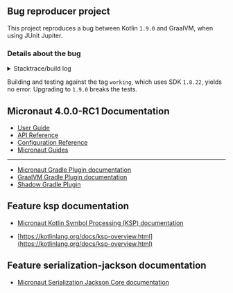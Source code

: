 ## Bug reproducer project

This project reproduces a bug between Kotlin `1.9.0` and GraalVM, when using JUnit Jupiter.

### Details about the bug

<details>
<summary>Stacktrace/build log</summary>
<pre>
> Task :nativeTestCompile
[native-image-plugin] GraalVM Toolchain detection is disabled
[native-image-plugin] GraalVM location read from environment variable: GRAALVM_HOME
[native-image-plugin] Native Image executable path: /Library/Java/JavaVirtualMachines/gvm-ee.jdk19/Contents/Home/lib/svm/bin/native-image
========================================================================================================================
GraalVM Native Image: Generating 'demo-tests' (executable)...
========================================================================================================================
Warning: Could not resolve worker.org.gradle.process.internal.worker.GradleWorkerMain for reflection configuration. Reason: java.lang.ClassNotFoundException: worker.org.gradle.process.internal.worker.GradleWorkerMain.
Warning: Could not register method io.micronaut.inject.provider.JavaxProviderBeanDefinition.<init>() for reflection. Reason: java.lang.NoClassDefFoundError: javax/inject/Provider.
[1/7] Initializing...                                                                                    (4.1s @ 0.14GB)
 Version info: 'GraalVM 22.3.1 Java 19 EE'
 Java version info: '19.0.2+7-jvmci-22.3-b11'
 C compiler: cc (apple, arm64, 14.0.3)
 Garbage collector: Serial GC
 2 user-specific feature(s)
 - io.micronaut.core.io.service.ServiceLoaderFeature
 - org.graalvm.junit.platform.JUnitPlatformFeature
[junit-platform-native] Running in 'test listener' mode using files matching pattern [junit-platform-unique-ids*] found in folder [/Volumes/VAULTROOM/micronaut-graal-kotlin-native-test-repro/build/test-results/test/testlist] and its subfolders.
[2/7] Performing analysis...  []                                                                        (10.2s @ 0.69GB)
   5,569 (79.58%) of  6,998 classes reachable
   6,412 (57.37%) of 11,176 fields reachable
  23,088 (44.46%) of 51,931 methods reachable
     450 classes,   297 fields, and 2,770 methods registered for reflection
       1 native library: -framework CoreServices

Error: Classes that should be initialized at run time got initialized during image building:
 kotlin.annotation.AnnotationRetention was unintentionally initialized at build time. kotlin.annotation.AnnotationRetention caused initialization of this class with the following trace: 
        at kotlin.annotation.AnnotationRetention.<clinit>(Annotations.kt:65)
        at jdk.internal.misc.Unsafe.ensureClassInitialized0(Unknown Source)
        at jdk.internal.misc.Unsafe.ensureClassInitialized(Unsafe.java:1160)
        at jdk.internal.reflect.MethodHandleAccessorFactory.ensureClassInitialized(MethodHandleAccessorFactory.java:300)
        at jdk.internal.reflect.MethodHandleAccessorFactory.newMethodAccessor(MethodHandleAccessorFactory.java:71)
        at jdk.internal.reflect.ReflectionFactory.newMethodAccessor(ReflectionFactory.java:159)
        at java.lang.reflect.Method.acquireMethodAccessor(Method.java:720)
        at java.lang.reflect.Method.invoke(Method.java:575)
        at java.lang.Class.getEnumConstantsShared(Class.java:3894)
        at java.lang.Class.enumConstantDirectory(Class.java:3916)
        at java.lang.Enum.valueOf(Enum.java:268)
        at sun.reflect.annotation.AnnotationParser.parseEnumValue(AnnotationParser.java:479)
        at sun.reflect.annotation.AnnotationParser.parseMemberValue(AnnotationParser.java:344)
        at java.lang.reflect.Method.getDefaultValue(Method.java:766)
        at sun.reflect.annotation.AnnotationType.<init>(AnnotationType.java:133)
        at sun.reflect.annotation.AnnotationType.getInstance(AnnotationType.java:85)
        at sun.reflect.annotation.AnnotationParser.parseAnnotation2(AnnotationParser.java:262)
        at sun.reflect.annotation.AnnotationParser.parseAnnotations2(AnnotationParser.java:121)
        at sun.reflect.annotation.AnnotationParser.parseAnnotations(AnnotationParser.java:73)
        at java.lang.Class.createAnnotationData(Class.java:4125)
        at java.lang.Class.annotationData(Class.java:4114)
        at java.lang.Class.getDeclaredAnnotation(Class.java:4053)
        at org.junit.platform.commons.util.AnnotationUtils.findAnnotation(AnnotationUtils.java:150)
        at org.junit.platform.commons.util.AnnotationUtils.findMetaAnnotation(AnnotationUtils.java:198)
        at org.junit.platform.commons.util.AnnotationUtils.findAnnotation(AnnotationUtils.java:156)
        at org.junit.platform.commons.util.AnnotationUtils.findAnnotation(AnnotationUtils.java:137)
        at org.junit.jupiter.engine.descriptor.DisplayNameUtils.determineDisplayName(DisplayNameUtils.java:73)
        at org.junit.jupiter.engine.descriptor.JupiterTestDescriptor.<init>(JupiterTestDescriptor.java:69)
        at org.junit.jupiter.engine.descriptor.ClassBasedTestDescriptor.<init>(ClassBasedTestDescriptor.java:100)
        at org.junit.jupiter.engine.descriptor.ClassTestDescriptor.<init>(ClassTestDescriptor.java:51)
        at org.junit.jupiter.engine.discovery.ClassSelectorResolver.newClassTestDescriptor(ClassSelectorResolver.java:119)
        at org.junit.jupiter.engine.discovery.ClassSelectorResolver.lambda$resolve$5(ClassSelectorResolver.java:98)
        at org.junit.jupiter.engine.discovery.ClassSelectorResolver$$Lambda$887/0x0000007001713610.apply(Unknown Source)
        at org.junit.platform.engine.support.discovery.EngineDiscoveryRequestResolution$DefaultContext.createAndAdd(EngineDiscoveryRequestResolution.java:250)
        at org.junit.platform.engine.support.discovery.EngineDiscoveryRequestResolution$DefaultContext.addToParent(EngineDiscoveryRequestResolution.java:213)
        at org.junit.jupiter.engine.discovery.ClassSelectorResolver.lambda$resolve$6(ClassSelectorResolver.java:98)
        at org.junit.jupiter.engine.discovery.ClassSelectorResolver$$Lambda$886/0x00000070017133e0.apply(Unknown Source)
        at java.util.Optional.map(Optional.java:260)
        at org.junit.jupiter.engine.discovery.ClassSelectorResolver.resolve(ClassSelectorResolver.java:96)
        at org.junit.platform.engine.support.discovery.EngineDiscoveryRequestResolution.lambda$resolveUniqueId$3(EngineDiscoveryRequestResolution.java:176)
        at org.junit.platform.engine.support.discovery.EngineDiscoveryRequestResolution$$Lambda$872/0x0000007001711120.apply(Unknown Source)
        at java.util.stream.ReferencePipeline$3$1.accept(ReferencePipeline.java:197)
        at java.util.ArrayList$ArrayListSpliterator.tryAdvance(ArrayList.java:1602)
        at java.util.stream.ReferencePipeline.forEachWithCancel(ReferencePipeline.java:129)
        at java.util.stream.AbstractPipeline.copyIntoWithCancel(AbstractPipeline.java:527)
------------------------------------------------------------------------------------------------------------------------
        at java.util.stream.AbstractPipeline.copyInto(AbstractPipeline.java:513)
        at java.util.stream.AbstractPipeline.wrapAndCopyInto(AbstractPipeline.java:499)
        at java.util.stream.FindOps$FindOp.evaluateSequential(FindOps.java:150)
        at java.util.stream.AbstractPipeline.evaluate(AbstractPipeline.java:234)
        at java.util.stream.ReferencePipeline.findFirst(ReferencePipeline.java:647)
        at org.junit.platform.engine.support.discovery.EngineDiscoveryRequestResolution.resolve(EngineDiscoveryRequestResolution.java:189)
        at org.junit.platform.engine.support.discovery.EngineDiscoveryRequestResolution.resolveUniqueId(EngineDiscoveryRequestResolution.java:176)
        at org.junit.platform.engine.support.discovery.EngineDiscoveryRequestResolution.resolve(EngineDiscoveryRequestResolution.java:124)
        at org.junit.platform.engine.support.discovery.EngineDiscoveryRequestResolution.access$100(EngineDiscoveryRequestResolution.java:58)
        at org.junit.platform.engine.support.discovery.EngineDiscoveryRequestResolution$DefaultContext.resolve(EngineDiscoveryRequestResolution.java:228)
        at org.junit.platform.engine.support.discovery.EngineDiscoveryRequestResolution$DefaultContext.addToParent(EngineDiscoveryRequestResolution.java:222)
        at org.junit.jupiter.engine.discovery.MethodSelectorResolver$MethodType.resolveUniqueIdIntoTestDescriptor(MethodSelectorResolver.java:224)
        at org.junit.jupiter.engine.discovery.MethodSelectorResolver$MethodType.access$200(MethodSelectorResolver.java:164)
        at org.junit.jupiter.engine.discovery.MethodSelectorResolver.lambda$resolve$4(MethodSelectorResolver.java:117)
        at org.junit.jupiter.engine.discovery.MethodSelectorResolver$$Lambda$874/0x0000007001711588.apply(Unknown Source)
        at java.util.stream.ReferencePipeline$3$1.accept(ReferencePipeline.java:197)
        at java.util.Spliterators$ArraySpliterator.tryAdvance(Spliterators.java:1016)
        at java.util.stream.ReferencePipeline.forEachWithCancel(ReferencePipeline.java:129)
        at java.util.stream.AbstractPipeline.copyIntoWithCancel(AbstractPipeline.java:527)
        at java.util.stream.AbstractPipeline.copyInto(AbstractPipeline.java:513)
        at java.util.stream.AbstractPipeline.wrapAndCopyInto(AbstractPipeline.java:499)
        at java.util.stream.FindOps$FindOp.evaluateSequential(FindOps.java:150)
        at java.util.stream.AbstractPipeline.evaluate(AbstractPipeline.java:234)
        at java.util.stream.ReferencePipeline.findFirst(ReferencePipeline.java:647)
        at org.junit.jupiter.engine.discovery.MethodSelectorResolver.resolve(MethodSelectorResolver.java:133)
        at org.junit.platform.engine.support.discovery.EngineDiscoveryRequestResolution.lambda$resolveUniqueId$3(EngineDiscoveryRequestResolution.java:176)
        at org.junit.platform.engine.support.discovery.EngineDiscoveryRequestResolution$$Lambda$872/0x0000007001711120.apply(Unknown Source)
        at java.util.stream.ReferencePipeline$3$1.accept(ReferencePipeline.java:197)
        at java.util.ArrayList$ArrayListSpliterator.tryAdvance(ArrayList.java:1602)
        at java.util.stream.ReferencePipeline.forEachWithCancel(ReferencePipeline.java:129)
        at java.util.stream.AbstractPipeline.copyIntoWithCancel(AbstractPipeline.java:527)
        at java.util.stream.AbstractPipeline.copyInto(AbstractPipeline.java:513)
        at java.util.stream.AbstractPipeline.wrapAndCopyInto(AbstractPipeline.java:499)
        at java.util.stream.FindOps$FindOp.evaluateSequential(FindOps.java:150)
        at java.util.stream.AbstractPipeline.evaluate(AbstractPipeline.java:234)
        at java.util.stream.ReferencePipeline.findFirst(ReferencePipeline.java:647)
        at org.junit.platform.engine.support.discovery.EngineDiscoveryRequestResolution.resolve(EngineDiscoveryRequestResolution.java:189)
        at org.junit.platform.engine.support.discovery.EngineDiscoveryRequestResolution.resolveUniqueId(EngineDiscoveryRequestResolution.java:176)
        at org.junit.platform.engine.support.discovery.EngineDiscoveryRequestResolution.resolve(EngineDiscoveryRequestResolution.java:124)
        at org.junit.platform.engine.support.discovery.EngineDiscoveryRequestResolution.resolveCompletely(EngineDiscoveryRequestResolution.java:92)
        at org.junit.platform.engine.support.discovery.EngineDiscoveryRequestResolution.run(EngineDiscoveryRequestResolution.java:83)
        at org.junit.platform.engine.support.discovery.EngineDiscoveryRequestResolver.resolve(EngineDiscoveryRequestResolver.java:113)
        at org.junit.jupiter.engine.discovery.DiscoverySelectorResolver.resolveSelectors(DiscoverySelectorResolver.java:46)
        at org.junit.jupiter.engine.JupiterTestEngine.discover(JupiterTestEngine.java:69)
        at org.junit.platform.launcher.core.EngineDiscoveryOrchestrator.discoverEngineRoot(EngineDiscoveryOrchestrator.java:152)
        at org.junit.platform.launcher.core.EngineDiscoveryOrchestrator.discoverSafely(EngineDiscoveryOrchestrator.java:132)
        at org.junit.platform.launcher.core.EngineDiscoveryOrchestrator.discover(EngineDiscoveryOrchestrator.java:107)
        at org.junit.platform.launcher.core.EngineDiscoveryOrchestrator.discover(EngineDiscoveryOrchestrator.java:78)
        at org.junit.platform.launcher.core.DefaultLauncher.discover(DefaultLauncher.java:110)
        at org.junit.platform.launcher.core.DefaultLauncher.discover(DefaultLauncher.java:78)
        at org.junit.platform.launcher.core.DefaultLauncherSession$DelegatingLauncher.discover(DefaultLauncherSession.java:81)
        at org.junit.platform.launcher.core.SessionPerRequestLauncher.discover(SessionPerRequestLauncher.java:46)
        at org.graalvm.junit.platform.JUnitPlatformFeature.discoverTestsAndRegisterTestClassesForReflection(JUnitPlatformFeature.java:135)
        at org.graalvm.junit.platform.JUnitPlatformFeature.beforeAnalysis(JUnitPlatformFeature.java:94)
        at com.oracle.svm.hosted.NativeImageGenerator.lambda$runPointsToAnalysis$9(NativeImageGenerator.java:736)
        at com.oracle.svm.hosted.NativeImageGenerator$$Lambda$593/0x00000070016a1a00.accept(Unknown Source)
        at com.oracle.svm.hosted.FeatureHandler.forEachFeature(FeatureHandler.java:85)
        at com.oracle.svm.hosted.NativeImageGenerator.runPointsToAnalysis(NativeImageGenerator.java:736)
        at com.oracle.svm.hosted.NativeImageGenerator.doRun(NativeImageGenerator.java:578)
        at com.oracle.svm.hosted.NativeImageGenerator.run(NativeImageGenerator.java:535)
        at com.oracle.svm.hosted.NativeImageGeneratorRunner.buildImage(NativeImageGeneratorRunner.java:403)
        at com.oracle.svm.hosted.NativeImageGeneratorRunner.build(NativeImageGeneratorRunner.java:580)
        at com.oracle.svm.hosted.NativeImageGeneratorRunner.main(NativeImageGeneratorRunner.java:128)

kotlin.annotation.AnnotationTarget was unintentionally initialized at build time. kotlin.annotation.AnnotationTarget caused initialization of this class with the following trace: 
        at kotlin.annotation.AnnotationTarget.<clinit>(Annotations.kt:26)
        at jdk.internal.misc.Unsafe.ensureClassInitialized0(Unknown Source)
        at jdk.internal.misc.Unsafe.ensureClassInitialized(Unsafe.java:1160)
        at jdk.internal.reflect.MethodHandleAccessorFactory.ensureClassInitialized(MethodHandleAccessorFactory.java:300)
        at jdk.internal.reflect.MethodHandleAccessorFactory.newMethodAccessor(MethodHandleAccessorFactory.java:71)
        at jdk.internal.reflect.ReflectionFactory.newMethodAccessor(ReflectionFactory.java:159)
        at java.lang.reflect.Method.acquireMethodAccessor(Method.java:720)
        at java.lang.reflect.Method.invoke(Method.java:575)
        at java.lang.Class.getEnumConstantsShared(Class.java:3894)
        at java.lang.Class.enumConstantDirectory(Class.java:3916)
        at java.lang.Enum.valueOf(Enum.java:268)
        at sun.reflect.annotation.AnnotationParser.parseEnumValue(AnnotationParser.java:479)
        at sun.reflect.annotation.AnnotationParser.lambda$parseEnumArray$1(AnnotationParser.java:726)
        at sun.reflect.annotation.AnnotationParser$$Lambda$195/0x0000007000243838.get(Unknown Source)
        at sun.reflect.annotation.AnnotationParser.parseArrayElements(AnnotationParser.java:746)
        at sun.reflect.annotation.AnnotationParser.parseEnumArray(AnnotationParser.java:725)
        at sun.reflect.annotation.AnnotationParser.parseArray(AnnotationParser.java:532)
        at sun.reflect.annotation.AnnotationParser.parseMemberValue(AnnotationParser.java:352)
        at sun.reflect.annotation.AnnotationParser.parseAnnotation2(AnnotationParser.java:282)
        at sun.reflect.annotation.AnnotationParser.parseAnnotations2(AnnotationParser.java:121)
        at sun.reflect.annotation.AnnotationParser.parseAnnotations(AnnotationParser.java:73)
        at java.lang.Class.createAnnotationData(Class.java:4125)
        at java.lang.Class.annotationData(Class.java:4114)
        at java.lang.Class.getDeclaredAnnotation(Class.java:4053)
        at org.junit.platform.commons.util.AnnotationUtils.findAnnotation(AnnotationUtils.java:150)
        at org.junit.platform.commons.util.AnnotationUtils.findMetaAnnotation(AnnotationUtils.java:198)
        at org.junit.platform.commons.util.AnnotationUtils.findAnnotation(AnnotationUtils.java:156)
        at org.junit.platform.commons.util.AnnotationUtils.findAnnotation(AnnotationUtils.java:137)
        at org.junit.jupiter.engine.descriptor.DisplayNameUtils.determineDisplayName(DisplayNameUtils.java:73)
        at org.junit.jupiter.engine.descriptor.JupiterTestDescriptor.<init>(JupiterTestDescriptor.java:69)
        at org.junit.jupiter.engine.descriptor.ClassBasedTestDescriptor.<init>(ClassBasedTestDescriptor.java:100)
        at org.junit.jupiter.engine.descriptor.ClassTestDescriptor.<init>(ClassTestDescriptor.java:51)
        at org.junit.jupiter.engine.discovery.ClassSelectorResolver.newClassTestDescriptor(ClassSelectorResolver.java:119)
        at org.junit.jupiter.engine.discovery.ClassSelectorResolver.lambda$resolve$5(ClassSelectorResolver.java:98)
        at org.junit.jupiter.engine.discovery.ClassSelectorResolver$$Lambda$887/0x0000007001713610.apply(Unknown Source)
        at org.junit.platform.engine.support.discovery.EngineDiscoveryRequestResolution$DefaultContext.createAndAdd(EngineDiscoveryRequestResolution.java:250)
        at org.junit.platform.engine.support.discovery.EngineDiscoveryRequestResolution$DefaultContext.addToParent(EngineDiscoveryRequestResolution.java:213)
        at org.junit.jupiter.engine.discovery.ClassSelectorResolver.lambda$resolve$6(ClassSelectorResolver.java:98)
        at org.junit.jupiter.engine.discovery.ClassSelectorResolver$$Lambda$886/0x00000070017133e0.apply(Unknown Source)
        at java.util.Optional.map(Optional.java:260)
        at org.junit.jupiter.engine.discovery.ClassSelectorResolver.resolve(ClassSelectorResolver.java:96)
        at org.junit.platform.engine.support.discovery.EngineDiscoveryRequestResolution.lambda$resolveUniqueId$3(EngineDiscoveryRequestResolution.java:176)
        at org.junit.platform.engine.support.discovery.EngineDiscoveryRequestResolution$$Lambda$872/0x0000007001711120.apply(Unknown Source)
        at java.util.stream.ReferencePipeline$3$1.accept(ReferencePipeline.java:197)
        at java.util.ArrayList$ArrayListSpliterator.tryAdvance(ArrayList.java:1602)
        at java.util.stream.ReferencePipeline.forEachWithCancel(ReferencePipeline.java:129)
        at java.util.stream.AbstractPipeline.copyIntoWithCancel(AbstractPipeline.java:527)
        at java.util.stream.AbstractPipeline.copyInto(AbstractPipeline.java:513)
        at java.util.stream.AbstractPipeline.wrapAndCopyInto(AbstractPipeline.java:499)
        at java.util.stream.FindOps$FindOp.evaluateSequential(FindOps.java:150)
        at java.util.stream.AbstractPipeline.evaluate(AbstractPipeline.java:234)
        at java.util.stream.ReferencePipeline.findFirst(ReferencePipeline.java:647)
        at org.junit.platform.engine.support.discovery.EngineDiscoveryRequestResolution.resolve(EngineDiscoveryRequestResolution.java:189)
        at org.junit.platform.engine.support.discovery.EngineDiscoveryRequestResolution.resolveUniqueId(EngineDiscoveryRequestResolution.java:176)
        at org.junit.platform.engine.support.discovery.EngineDiscoveryRequestResolution.resolve(EngineDiscoveryRequestResolution.java:124)
        at org.junit.platform.engine.support.discovery.EngineDiscoveryRequestResolution.access$100(EngineDiscoveryRequestResolution.java:58)
        at org.junit.platform.engine.support.discovery.EngineDiscoveryRequestResolution$DefaultContext.resolve(EngineDiscoveryRequestResolution.java:228)
        at org.junit.platform.engine.support.discovery.EngineDiscoveryRequestResolution$DefaultContext.addToParent(EngineDiscoveryRequestResolution.java:222)
        at org.junit.jupiter.engine.discovery.MethodSelectorResolver$MethodType.resolveUniqueIdIntoTestDescriptor(MethodSelectorResolver.java:224)
        at org.junit.jupiter.engine.discovery.MethodSelectorResolver$MethodType.access$200(MethodSelectorResolver.java:164)
        at org.junit.jupiter.engine.discovery.MethodSelectorResolver.lambda$resolve$4(MethodSelectorResolver.java:117)
        at org.junit.jupiter.engine.discovery.MethodSelectorResolver$$Lambda$874/0x0000007001711588.apply(Unknown Source)
        at java.util.stream.ReferencePipeline$3$1.accept(ReferencePipeline.java:197)
        at java.util.Spliterators$ArraySpliterator.tryAdvance(Spliterators.java:1016)
        at java.util.stream.ReferencePipeline.forEachWithCancel(ReferencePipeline.java:129)
        at java.util.stream.AbstractPipeline.copyIntoWithCancel(AbstractPipeline.java:527)
        at java.util.stream.AbstractPipeline.copyInto(AbstractPipeline.java:513)
        at java.util.stream.AbstractPipeline.wrapAndCopyInto(AbstractPipeline.java:499)
        at java.util.stream.FindOps$FindOp.evaluateSequential(FindOps.java:150)
        at java.util.stream.AbstractPipeline.evaluate(AbstractPipeline.java:234)
        at java.util.stream.ReferencePipeline.findFirst(ReferencePipeline.java:647)
        at org.junit.jupiter.engine.discovery.MethodSelectorResolver.resolve(MethodSelectorResolver.java:133)
        at org.junit.platform.engine.support.discovery.EngineDiscoveryRequestResolution.lambda$resolveUniqueId$3(EngineDiscoveryRequestResolution.java:176)
        at org.junit.platform.engine.support.discovery.EngineDiscoveryRequestResolution$$Lambda$872/0x0000007001711120.apply(Unknown Source)
        at java.util.stream.ReferencePipeline$3$1.accept(ReferencePipeline.java:197)
        at java.util.ArrayList$ArrayListSpliterator.tryAdvance(ArrayList.java:1602)
        at java.util.stream.ReferencePipeline.forEachWithCancel(ReferencePipeline.java:129)
        at java.util.stream.AbstractPipeline.copyIntoWithCancel(AbstractPipeline.java:527)
        at java.util.stream.AbstractPipeline.copyInto(AbstractPipeline.java:513)
        at java.util.stream.AbstractPipeline.wrapAndCopyInto(AbstractPipeline.java:499)
        at java.util.stream.FindOps$FindOp.evaluateSequential(FindOps.java:150)
        at java.util.stream.AbstractPipeline.evaluate(AbstractPipeline.java:234)
        at java.util.stream.ReferencePipeline.findFirst(ReferencePipeline.java:647)
        at org.junit.platform.engine.support.discovery.EngineDiscoveryRequestResolution.resolve(EngineDiscoveryRequestResolution.java:189)
        at org.junit.platform.engine.support.discovery.EngineDiscoveryRequestResolution.resolveUniqueId(EngineDiscoveryRequestResolution.java:176)
        at org.junit.platform.engine.support.discovery.EngineDiscoveryRequestResolution.resolve(EngineDiscoveryRequestResolution.java:124)
        at org.junit.platform.engine.support.discovery.EngineDiscoveryRequestResolution.resolveCompletely(EngineDiscoveryRequestResolution.java:92)
        at org.junit.platform.engine.support.discovery.EngineDiscoveryRequestResolution.run(EngineDiscoveryRequestResolution.java:83)
        at org.junit.platform.engine.support.discovery.EngineDiscoveryRequestResolver.resolve(EngineDiscoveryRequestResolver.java:113)
        at org.junit.jupiter.engine.discovery.DiscoverySelectorResolver.resolveSelectors(DiscoverySelectorResolver.java:46)
        at org.junit.jupiter.engine.JupiterTestEngine.discover(JupiterTestEngine.java:69)
        at org.junit.platform.launcher.core.EngineDiscoveryOrchestrator.discoverEngineRoot(EngineDiscoveryOrchestrator.java:152)
        at org.junit.platform.launcher.core.EngineDiscoveryOrchestrator.discoverSafely(EngineDiscoveryOrchestrator.java:132)
        at org.junit.platform.launcher.core.EngineDiscoveryOrchestrator.discover(EngineDiscoveryOrchestrator.java:107)
        at org.junit.platform.launcher.core.EngineDiscoveryOrchestrator.discover(EngineDiscoveryOrchestrator.java:78)
        at org.junit.platform.launcher.core.DefaultLauncher.discover(DefaultLauncher.java:110)
        at org.junit.platform.launcher.core.DefaultLauncher.discover(DefaultLauncher.java:78)
        at org.junit.platform.launcher.core.DefaultLauncherSession$DelegatingLauncher.discover(DefaultLauncherSession.java:81)
        at org.junit.platform.launcher.core.SessionPerRequestLauncher.discover(SessionPerRequestLauncher.java:46)
        at org.graalvm.junit.platform.JUnitPlatformFeature.discoverTestsAndRegisterTestClassesForReflection(JUnitPlatformFeature.java:135)
        at org.graalvm.junit.platform.JUnitPlatformFeature.beforeAnalysis(JUnitPlatformFeature.java:94)
        at com.oracle.svm.hosted.NativeImageGenerator.lambda$runPointsToAnalysis$9(NativeImageGenerator.java:736)
        at com.oracle.svm.hosted.NativeImageGenerator$$Lambda$593/0x00000070016a1a00.accept(Unknown Source)
        at com.oracle.svm.hosted.FeatureHandler.forEachFeature(FeatureHandler.java:85)
        at com.oracle.svm.hosted.NativeImageGenerator.runPointsToAnalysis(NativeImageGenerator.java:736)
        at com.oracle.svm.hosted.NativeImageGenerator.doRun(NativeImageGenerator.java:578)
        at com.oracle.svm.hosted.NativeImageGenerator.run(NativeImageGenerator.java:535)
        at com.oracle.svm.hosted.NativeImageGeneratorRunner.buildImage(NativeImageGeneratorRunner.java:403)
        at com.oracle.svm.hosted.NativeImageGeneratorRunner.build(NativeImageGeneratorRunner.java:580)
        at com.oracle.svm.hosted.NativeImageGeneratorRunner.main(NativeImageGeneratorRunner.java:128)


com.oracle.svm.core.util.UserError$UserException: Classes that should be initialized at run time got initialized during image building:
 kotlin.annotation.AnnotationRetention was unintentionally initialized at build time. kotlin.annotation.AnnotationRetention caused initialization of this class with the following trace: 
        at kotlin.annotation.AnnotationRetention.<clinit>(Annotations.kt:65)
        at jdk.internal.misc.Unsafe.ensureClassInitialized0(Unknown Source)
        at jdk.internal.misc.Unsafe.ensureClassInitialized(Unsafe.java:1160)
        at jdk.internal.reflect.MethodHandleAccessorFactory.ensureClassInitialized(MethodHandleAccessorFactory.java:300)
        at jdk.internal.reflect.MethodHandleAccessorFactory.newMethodAccessor(MethodHandleAccessorFactory.java:71)
        at jdk.internal.reflect.ReflectionFactory.newMethodAccessor(ReflectionFactory.java:159)
        at java.lang.reflect.Method.acquireMethodAccessor(Method.java:720)
        at java.lang.reflect.Method.invoke(Method.java:575)
        at java.lang.Class.getEnumConstantsShared(Class.java:3894)
        at java.lang.Class.enumConstantDirectory(Class.java:3916)
        at java.lang.Enum.valueOf(Enum.java:268)
        at sun.reflect.annotation.AnnotationParser.parseEnumValue(AnnotationParser.java:479)
        at sun.reflect.annotation.AnnotationParser.parseMemberValue(AnnotationParser.java:344)
        at java.lang.reflect.Method.getDefaultValue(Method.java:766)
        at sun.reflect.annotation.AnnotationType.<init>(AnnotationType.java:133)
        at sun.reflect.annotation.AnnotationType.getInstance(AnnotationType.java:85)
        at sun.reflect.annotation.AnnotationParser.parseAnnotation2(AnnotationParser.java:262)
        at sun.reflect.annotation.AnnotationParser.parseAnnotations2(AnnotationParser.java:121)
        at sun.reflect.annotation.AnnotationParser.parseAnnotations(AnnotationParser.java:73)
        at java.lang.Class.createAnnotationData(Class.java:4125)
        at java.lang.Class.annotationData(Class.java:4114)
        at java.lang.Class.getDeclaredAnnotation(Class.java:4053)
        at org.junit.platform.commons.util.AnnotationUtils.findAnnotation(AnnotationUtils.java:150)
        at org.junit.platform.commons.util.AnnotationUtils.findMetaAnnotation(AnnotationUtils.java:198)
        at org.junit.platform.commons.util.AnnotationUtils.findAnnotation(AnnotationUtils.java:156)
        at org.junit.platform.commons.util.AnnotationUtils.findAnnotation(AnnotationUtils.java:137)
        at org.junit.jupiter.engine.descriptor.DisplayNameUtils.determineDisplayName(DisplayNameUtils.java:73)
        at org.junit.jupiter.engine.descriptor.JupiterTestDescriptor.<init>(JupiterTestDescriptor.java:69)
        at org.junit.jupiter.engine.descriptor.ClassBasedTestDescriptor.<init>(ClassBasedTestDescriptor.java:100)
        at org.junit.jupiter.engine.descriptor.ClassTestDescriptor.<init>(ClassTestDescriptor.java:51)
        at org.junit.jupiter.engine.discovery.ClassSelectorResolver.newClassTestDescriptor(ClassSelectorResolver.java:119)
        at org.junit.jupiter.engine.discovery.ClassSelectorResolver.lambda$resolve$5(ClassSelectorResolver.java:98)
        at org.junit.jupiter.engine.discovery.ClassSelectorResolver$$Lambda$887/0x0000007001713610.apply(Unknown Source)
        at org.junit.platform.engine.support.discovery.EngineDiscoveryRequestResolution$DefaultContext.createAndAdd(EngineDiscoveryRequestResolution.java:250)
        at org.junit.platform.engine.support.discovery.EngineDiscoveryRequestResolution$DefaultContext.addToParent(EngineDiscoveryRequestResolution.java:213)
        at org.junit.jupiter.engine.discovery.ClassSelectorResolver.lambda$resolve$6(ClassSelectorResolver.java:98)
        at org.junit.jupiter.engine.discovery.ClassSelectorResolver$$Lambda$886/0x00000070017133e0.apply(Unknown Source)
        at java.util.Optional.map(Optional.java:260)
        at org.junit.jupiter.engine.discovery.ClassSelectorResolver.resolve(ClassSelectorResolver.java:96)
        at org.junit.platform.engine.support.discovery.EngineDiscoveryRequestResolution.lambda$resolveUniqueId$3(EngineDiscoveryRequestResolution.java:176)
        at org.junit.platform.engine.support.discovery.EngineDiscoveryRequestResolution$$Lambda$872/0x0000007001711120.apply(Unknown Source)
        at java.util.stream.ReferencePipeline$3$1.accept(ReferencePipeline.java:197)
        at java.util.ArrayList$ArrayListSpliterator.tryAdvance(ArrayList.java:1602)
        at java.util.stream.ReferencePipeline.forEachWithCancel(ReferencePipeline.java:129)
        at java.util.stream.AbstractPipeline.copyIntoWithCancel(AbstractPipeline.java:527)
        at java.util.stream.AbstractPipeline.copyInto(AbstractPipeline.java:513)
        at java.util.stream.AbstractPipeline.wrapAndCopyInto(AbstractPipeline.java:499)
        at java.util.stream.FindOps$FindOp.evaluateSequential(FindOps.java:150)
        at java.util.stream.AbstractPipeline.evaluate(AbstractPipeline.java:234)
        at java.util.stream.ReferencePipeline.findFirst(ReferencePipeline.java:647)
                        2.9s (19.6% of total time) in 76        at org.junit.platform.engine.support.discovery.EngineDiscoveryRequestResolution.resolve(EngineDiscoveryRequestResolution.java:189)
GCs | Peak RSS:    at org.junit.platform.engine.support.discovery.EngineDiscoveryRequestResolution.resolveUniqueId(EngineDiscoveryRequestResolution.java:176)
        at org.junit.platform.engine.support.discovery.EngineDiscoveryRequestResolution.resolve(EngineDiscoveryRequestResolution.java:124)
1.98GB | CPU load: 5.73    at org.junit.platform.engine.support.discovery.EngineDiscoveryRequestResolution.access$100(EngineDiscoveryRequestResolution.java:58)
        at org.junit.platform.engine.support.discovery.EngineDiscoveryRequestResolution$DefaultContext.resolve(EngineDiscoveryRequestResolution.java:228)
        at org.junit.platform.engine.support.discovery.EngineDiscoveryRequestResolution$DefaultContext.addToParent(EngineDiscoveryRequestResolution.java:222)
        at org.junit.jupiter.engine.discovery.MethodSelectorResolver$MethodType.resolveUniqueIdIntoTestDescriptor(MethodSelectorResolver.java:224)
        at org.junit.jupiter.engine.discovery.MethodSelectorResolver$MethodType.access$200(MethodSelectorResolver.java:164)
        at org.junit.jupiter.engine.discovery.MethodSelectorResolver.lambda$resolve$4(MethodSelectorResolver.java:117)
        at org.junit.jupiter.engine.discovery.MethodSelectorResolver$$Lambda$874/0x0000007001711588.apply(Unknown Source)
        at java.util.stream.ReferencePipeline$3$1.accept(ReferencePipeline.java:197)
        at java.util.Spliterators$ArraySpliterator.tryAdvance(Spliterators.java:1016)
        at java.util.stream.ReferencePipeline.forEachWithCancel(ReferencePipeline.java:129)
        at java.util.stream.AbstractPipeline.copyIntoWithCancel(AbstractPipeline.java:527)

========================================================================================================================
Failed generating 'demo-tests' after 14.4s.
        at java.util.stream.AbstractPipeline.copyInto(AbstractPipeline.java:513)
        at java.util.stream.AbstractPipeline.wrapAndCopyInto(AbstractPipeline.java:499)
        at java.util.stream.FindOps$FindOp.evaluateSequential(FindOps.java:150)
        at java.util.stream.AbstractPipeline.evaluate(AbstractPipeline.java:234)
        at java.util.stream.ReferencePipeline.findFirst(ReferencePipeline.java:647)
        at org.junit.jupiter.engine.discovery.MethodSelectorResolver.resolve(MethodSelectorResolver.java:133)
        at org.junit.platform.engine.support.discovery.EngineDiscoveryRequestResolution.lambda$resolveUniqueId$3(EngineDiscoveryRequestResolution.java:176)
        at org.junit.platform.engine.support.discovery.EngineDiscoveryRequestResolution$$Lambda$872/0x0000007001711120.apply(Unknown Source)
        at java.util.stream.ReferencePipeline$3$1.accept(ReferencePipeline.java:197)
        at java.util.ArrayList$ArrayListSpliterator.tryAdvance(ArrayList.java:1602)
        at java.util.stream.ReferencePipeline.forEachWithCancel(ReferencePipeline.java:129)
        at java.util.stream.AbstractPipeline.copyIntoWithCancel(AbstractPipeline.java:527)
        at java.util.stream.AbstractPipeline.copyInto(AbstractPipeline.java:513)
        at java.util.stream.AbstractPipeline.wrapAndCopyInto(AbstractPipeline.java:499)
        at java.util.stream.FindOps$FindOp.evaluateSequential(FindOps.java:150)
        at java.util.stream.AbstractPipeline.evaluate(AbstractPipeline.java:234)
        at java.util.stream.ReferencePipeline.findFirst(ReferencePipeline.java:647)
        at org.junit.platform.engine.support.discovery.EngineDiscoveryRequestResolution.resolve(EngineDiscoveryRequestResolution.java:189)
        at org.junit.platform.engine.support.discovery.EngineDiscoveryRequestResolution.resolveUniqueId(EngineDiscoveryRequestResolution.java:176)
        at org.junit.platform.engine.support.discovery.EngineDiscoveryRequestResolution.resolve(EngineDiscoveryRequestResolution.java:124)
        at org.junit.platform.engine.support.discovery.EngineDiscoveryRequestResolution.resolveCompletely(EngineDiscoveryRequestResolution.java:92)
        at org.junit.platform.engine.support.discovery.EngineDiscoveryRequestResolution.run(EngineDiscoveryRequestResolution.java:83)
        at org.junit.platform.engine.support.discovery.EngineDiscoveryRequestResolver.resolve(EngineDiscoveryRequestResolver.java:113)
        at org.junit.jupiter.engine.discovery.DiscoverySelectorResolver.resolveSelectors(DiscoverySelectorResolver.java:46)
        at org.junit.jupiter.engine.JupiterTestEngine.discover(JupiterTestEngine.java:69)
        at org.junit.platform.launcher.core.EngineDiscoveryOrchestrator.discoverEngineRoot(EngineDiscoveryOrchestrator.java:152)
        at org.junit.platform.launcher.core.EngineDiscoveryOrchestrator.discoverSafely(EngineDiscoveryOrchestrator.java:132)
        at org.junit.platform.launcher.core.EngineDiscoveryOrchestrator.discover(EngineDiscoveryOrchestrator.java:107)
        at org.junit.platform.launcher.core.EngineDiscoveryOrchestrator.discover(EngineDiscoveryOrchestrator.java:78)
        at org.junit.platform.launcher.core.DefaultLauncher.discover(DefaultLauncher.java:110)
        at org.junit.platform.launcher.core.DefaultLauncher.discover(DefaultLauncher.java:78)
        at org.junit.platform.launcher.core.DefaultLauncherSession$DelegatingLauncher.discover(DefaultLauncherSession.java:81)
        at org.junit.platform.launcher.core.SessionPerRequestLauncher.discover(SessionPerRequestLauncher.java:46)
        at org.graalvm.junit.platform.JUnitPlatformFeature.discoverTestsAndRegisterTestClassesForReflection(JUnitPlatformFeature.java:135)
        at org.graalvm.junit.platform.JUnitPlatformFeature.beforeAnalysis(JUnitPlatformFeature.java:94)
        at com.oracle.svm.hosted.NativeImageGenerator.lambda$runPointsToAnalysis$9(NativeImageGenerator.java:736)
        at com.oracle.svm.hosted.NativeImageGenerator$$Lambda$593/0x00000070016a1a00.accept(Unknown Source)
        at com.oracle.svm.hosted.FeatureHandler.forEachFeature(FeatureHandler.java:85)
        at com.oracle.svm.hosted.NativeImageGenerator.runPointsToAnalysis(NativeImageGenerator.java:736)
        at com.oracle.svm.hosted.NativeImageGenerator.doRun(NativeImageGenerator.java:578)
        at com.oracle.svm.hosted.NativeImageGenerator.run(NativeImageGenerator.java:535)
        at com.oracle.svm.hosted.NativeImageGeneratorRunner.buildImage(NativeImageGeneratorRunner.java:403)
        at com.oracle.svm.hosted.NativeImageGeneratorRunner.build(NativeImageGeneratorRunner.java:580)
        at com.oracle.svm.hosted.NativeImageGeneratorRunner.main(NativeImageGeneratorRunner.java:128)

kotlin.annotation.AnnotationTarget was unintentionally initialized at build time. kotlin.annotation.AnnotationTarget caused initialization of this class with the following trace: 
        at kotlin.annotation.AnnotationTarget.<clinit>(Annotations.kt:26)
        at jdk.internal.misc.Unsafe.ensureClassInitialized0(Unknown Source)
        at jdk.internal.misc.Unsafe.ensureClassInitialized(Unsafe.java:1160)
        at jdk.internal.reflect.MethodHandleAccessorFactory.ensureClassInitialized(MethodHandleAccessorFactory.java:300)
        at jdk.internal.reflect.MethodHandleAccessorFactory.newMethodAccessor(MethodHandleAccessorFactory.java:71)
        at jdk.internal.reflect.ReflectionFactory.newMethodAccessor(ReflectionFactory.java:159)
        at java.lang.reflect.Method.acquireMethodAccessor(Method.java:720)
        at java.lang.reflect.Method.invoke(Method.java:575)
        at java.lang.Class.getEnumConstantsShared(Class.java:3894)
        at java.lang.Class.enumConstantDirectory(Class.java:3916)
        at java.lang.Enum.valueOf(Enum.java:268)
        at sun.reflect.annotation.AnnotationParser.parseEnumValue(AnnotationParser.java:479)
        at sun.reflect.annotation.AnnotationParser.lambda$parseEnumArray$1(AnnotationParser.java:726)
        at sun.reflect.annotation.AnnotationParser$$Lambda$195/0x0000007000243838.get(Unknown Source)
        at sun.reflect.annotation.AnnotationParser.parseArrayElements(AnnotationParser.java:746)
        at sun.reflect.annotation.AnnotationParser.parseEnumArray(AnnotationParser.java:725)
        at sun.reflect.annotation.AnnotationParser.parseArray(AnnotationParser.java:532)
        at sun.reflect.annotation.AnnotationParser.parseMemberValue(AnnotationParser.java:352)
        at sun.reflect.annotation.AnnotationParser.parseAnnotation2(AnnotationParser.java:282)
        at sun.reflect.annotation.AnnotationParser.parseAnnotations2(AnnotationParser.java:121)
        at sun.reflect.annotation.AnnotationParser.parseAnnotations(AnnotationParser.java:73)
        at java.lang.Class.createAnnotationData(Class.java:4125)
        at java.lang.Class.annotationData(Class.java:4114)
        at java.lang.Class.getDeclaredAnnotation(Class.java:4053)
        at org.junit.platform.commons.util.AnnotationUtils.findAnnotation(AnnotationUtils.java:150)
        at org.junit.platform.commons.util.AnnotationUtils.findMetaAnnotation(AnnotationUtils.java:198)
        at org.junit.platform.commons.util.AnnotationUtils.findAnnotation(AnnotationUtils.java:156)
        at org.junit.platform.commons.util.AnnotationUtils.findAnnotation(AnnotationUtils.java:137)
        at org.junit.jupiter.engine.descriptor.DisplayNameUtils.determineDisplayName(DisplayNameUtils.java:73)
        at org.junit.jupiter.engine.descriptor.JupiterTestDescriptor.<init>(JupiterTestDescriptor.java:69)
        at org.junit.jupiter.engine.descriptor.ClassBasedTestDescriptor.<init>(ClassBasedTestDescriptor.java:100)
        at org.junit.jupiter.engine.descriptor.ClassTestDescriptor.<init>(ClassTestDescriptor.java:51)
        at org.junit.jupiter.engine.discovery.ClassSelectorResolver.newClassTestDescriptor(ClassSelectorResolver.java:119)
        at org.junit.jupiter.engine.discovery.ClassSelectorResolver.lambda$resolve$5(ClassSelectorResolver.java:98)
        at org.junit.jupiter.engine.discovery.ClassSelectorResolver$$Lambda$887/0x0000007001713610.apply(Unknown Source)
        at org.junit.platform.engine.support.discovery.EngineDiscoveryRequestResolution$DefaultContext.createAndAdd(EngineDiscoveryRequestResolution.java:250)
        at org.junit.platform.engine.support.discovery.EngineDiscoveryRequestResolution$DefaultContext.addToParent(EngineDiscoveryRequestResolution.java:213)
        at org.junit.jupiter.engine.discovery.ClassSelectorResolver.lambda$resolve$6(ClassSelectorResolver.java:98)
        at org.junit.jupiter.engine.discovery.ClassSelectorResolver$$Lambda$886/0x00000070017133e0.apply(Unknown Source)
        at java.util.Optional.map(Optional.java:260)
        at org.junit.jupiter.engine.discovery.ClassSelectorResolver.resolve(ClassSelectorResolver.java:96)
        at org.junit.platform.engine.support.discovery.EngineDiscoveryRequestResolution.lambda$resolveUniqueId$3(EngineDiscoveryRequestResolution.java:176)
        at org.junit.platform.engine.support.discovery.EngineDiscoveryRequestResolution$$Lambda$872/0x0000007001711120.apply(Unknown Source)
        at java.util.stream.ReferencePipeline$3$1.accept(ReferencePipeline.java:197)
        at java.util.ArrayList$ArrayListSpliterator.tryAdvance(ArrayList.java:1602)
        at java.util.stream.ReferencePipeline.forEachWithCancel(ReferencePipeline.java:129)
        at java.util.stream.AbstractPipeline.copyIntoWithCancel(AbstractPipeline.java:527)
        at java.util.stream.AbstractPipeline.copyInto(AbstractPipeline.java:513)
        at java.util.stream.AbstractPipeline.wrapAndCopyInto(AbstractPipeline.java:499)
        at java.util.stream.FindOps$FindOp.evaluateSequential(FindOps.java:150)
        at java.util.stream.AbstractPipeline.evaluate(AbstractPipeline.java:234)
        at java.util.stream.ReferencePipeline.findFirst(ReferencePipeline.java:647)
        at org.junit.platform.engine.support.discovery.EngineDiscoveryRequestResolution.resolve(EngineDiscoveryRequestResolution.java:189)
        at org.junit.platform.engine.support.discovery.EngineDiscoveryRequestResolution.resolveUniqueId(EngineDiscoveryRequestResolution.java:176)
        at org.junit.platform.engine.support.discovery.EngineDiscoveryRequestResolution.resolve(EngineDiscoveryRequestResolution.java:124)
        at org.junit.platform.engine.support.discovery.EngineDiscoveryRequestResolution.access$100(EngineDiscoveryRequestResolution.java:58)
        at org.junit.platform.engine.support.discovery.EngineDiscoveryRequestResolution$DefaultContext.resolve(EngineDiscoveryRequestResolution.java:228)
        at org.junit.platform.engine.support.discovery.EngineDiscoveryRequestResolution$DefaultContext.addToParent(EngineDiscoveryRequestResolution.java:222)
        at org.junit.jupiter.engine.discovery.MethodSelectorResolver$MethodType.resolveUniqueIdIntoTestDescriptor(MethodSelectorResolver.java:224)
        at org.junit.jupiter.engine.discovery.MethodSelectorResolver$MethodType.access$200(MethodSelectorResolver.java:164)
        at org.junit.jupiter.engine.discovery.MethodSelectorResolver.lambda$resolve$4(MethodSelectorResolver.java:117)
        at org.junit.jupiter.engine.discovery.MethodSelectorResolver$$Lambda$874/0x0000007001711588.apply(Unknown Source)
        at java.util.stream.ReferencePipeline$3$1.accept(ReferencePipeline.java:197)
        at java.util.Spliterators$ArraySpliterator.tryAdvance(Spliterators.java:1016)
        at java.util.stream.ReferencePipeline.forEachWithCancel(ReferencePipeline.java:129)
        at java.util.stream.AbstractPipeline.copyIntoWithCancel(AbstractPipeline.java:527)
        at java.util.stream.AbstractPipeline.copyInto(AbstractPipeline.java:513)
        at java.util.stream.AbstractPipeline.wrapAndCopyInto(AbstractPipeline.java:499)
        at java.util.stream.FindOps$FindOp.evaluateSequential(FindOps.java:150)
        at java.util.stream.AbstractPipeline.evaluate(AbstractPipeline.java:234)
        at java.util.stream.ReferencePipeline.findFirst(ReferencePipeline.java:647)
        at org.junit.jupiter.engine.discovery.MethodSelectorResolver.resolve(MethodSelectorResolver.java:133)
        at org.junit.platform.engine.support.discovery.EngineDiscoveryRequestResolution.lambda$resolveUniqueId$3(EngineDiscoveryRequestResolution.java:176)
        at org.junit.platform.engine.support.discovery.EngineDiscoveryRequestResolution$$Lambda$872/0x0000007001711120.apply(Unknown Source)
        at java.util.stream.ReferencePipeline$3$1.accept(ReferencePipeline.java:197)
        at java.util.ArrayList$ArrayListSpliterator.tryAdvance(ArrayList.java:1602)
        at java.util.stream.ReferencePipeline.forEachWithCancel(ReferencePipeline.java:129)
        at java.util.stream.AbstractPipeline.copyIntoWithCancel(AbstractPipeline.java:527)
        at java.util.stream.AbstractPipeline.copyInto(AbstractPipeline.java:513)
        at java.util.stream.AbstractPipeline.wrapAndCopyInto(AbstractPipeline.java:499)
        at java.util.stream.FindOps$FindOp.evaluateSequential(FindOps.java:150)
        at java.util.stream.AbstractPipeline.evaluate(AbstractPipeline.java:234)
        at java.util.stream.ReferencePipeline.findFirst(ReferencePipeline.java:647)
        at org.junit.platform.engine.support.discovery.EngineDiscoveryRequestResolution.resolve(EngineDiscoveryRequestResolution.java:189)
        at org.junit.platform.engine.support.discovery.EngineDiscoveryRequestResolution.resolveUniqueId(EngineDiscoveryRequestResolution.java:176)
        at org.junit.platform.engine.support.discovery.EngineDiscoveryRequestResolution.resolve(EngineDiscoveryRequestResolution.java:124)
        at org.junit.platform.engine.support.discovery.EngineDiscoveryRequestResolution.resolveCompletely(EngineDiscoveryRequestResolution.java:92)
        at org.junit.platform.engine.support.discovery.EngineDiscoveryRequestResolution.run(EngineDiscoveryRequestResolution.java:83)
        at org.junit.platform.engine.support.discovery.EngineDiscoveryRequestResolver.resolve(EngineDiscoveryRequestResolver.java:113)
        at org.junit.jupiter.engine.discovery.DiscoverySelectorResolver.resolveSelectors(DiscoverySelectorResolver.java:46)
        at org.junit.jupiter.engine.JupiterTestEngine.discover(JupiterTestEngine.java:69)
        at org.junit.platform.launcher.core.EngineDiscoveryOrchestrator.discoverEngineRoot(EngineDiscoveryOrchestrator.java:152)
        at org.junit.platform.launcher.core.EngineDiscoveryOrchestrator.discoverSafely(EngineDiscoveryOrchestrator.java:132)
        at org.junit.platform.launcher.core.EngineDiscoveryOrchestrator.discover(EngineDiscoveryOrchestrator.java:107)
        at org.junit.platform.launcher.core.EngineDiscoveryOrchestrator.discover(EngineDiscoveryOrchestrator.java:78)
        at org.junit.platform.launcher.core.DefaultLauncher.discover(DefaultLauncher.java:110)
        at org.junit.platform.launcher.core.DefaultLauncher.discover(DefaultLauncher.java:78)
        at org.junit.platform.launcher.core.DefaultLauncherSession$DelegatingLauncher.discover(DefaultLauncherSession.java:81)
        at org.junit.platform.launcher.core.SessionPerRequestLauncher.discover(SessionPerRequestLauncher.java:46)
        at org.graalvm.junit.platform.JUnitPlatformFeature.discoverTestsAndRegisterTestClassesForReflection(JUnitPlatformFeature.java:135)
        at org.graalvm.junit.platform.JUnitPlatformFeature.beforeAnalysis(JUnitPlatformFeature.java:94)
        at com.oracle.svm.hosted.NativeImageGenerator.lambda$runPointsToAnalysis$9(NativeImageGenerator.java:736)
        at com.oracle.svm.hosted.NativeImageGenerator$$Lambda$593/0x00000070016a1a00.accept(Unknown Source)
        at com.oracle.svm.hosted.FeatureHandler.forEachFeature(FeatureHandler.java:85)
        at com.oracle.svm.hosted.NativeImageGenerator.runPointsToAnalysis(NativeImageGenerator.java:736)
        at com.oracle.svm.hosted.NativeImageGenerator.doRun(NativeImageGenerator.java:578)
        at com.oracle.svm.hosted.NativeImageGenerator.run(NativeImageGenerator.java:535)
        at com.oracle.svm.hosted.NativeImageGeneratorRunner.buildImage(NativeImageGeneratorRunner.java:403)
        at com.oracle.svm.hosted.NativeImageGeneratorRunner.build(NativeImageGeneratorRunner.java:580)
        at com.oracle.svm.hosted.NativeImageGeneratorRunner.main(NativeImageGeneratorRunner.java:128)


        at org.graalvm.nativeimage.builder/com.oracle.svm.core.util.UserError.abort(UserError.java:73)
        at org.graalvm.nativeimage.builder/com.oracle.svm.hosted.classinitialization.ProvenSafeClassInitializationSupport.checkDelayedInitialization(ProvenSafeClassInitializationSupport.java:273)
        at org.graalvm.nativeimage.builder/com.oracle.svm.hosted.classinitialization.ClassInitializationFeature.duringAnalysis(ClassInitializationFeature.java:164)
        at org.graalvm.nativeimage.builder/com.oracle.svm.hosted.NativeImageGenerator.lambda$runPointsToAnalysis$10(NativeImageGenerator.java:748)
        at org.graalvm.nativeimage.builder/com.oracle.svm.hosted.FeatureHandler.forEachFeature(FeatureHandler.java:85)
        at org.graalvm.nativeimage.builder/com.oracle.svm.hosted.NativeImageGenerator.lambda$runPointsToAnalysis$11(NativeImageGenerator.java:748)
        at org.graalvm.nativeimage.pointsto/com.oracle.graal.pointsto.AbstractAnalysisEngine.runAnalysis(AbstractAnalysisEngine.java:162)
        at org.graalvm.nativeimage.builder/com.oracle.svm.hosted.NativeImageGenerator.runPointsToAnalysis(NativeImageGenerator.java:745)
        at org.graalvm.nativeimage.builder/com.oracle.svm.hosted.NativeImageGenerator.doRun(NativeImageGenerator.java:578)
        at org.graalvm.nativeimage.builder/com.oracle.svm.hosted.NativeImageGenerator.run(NativeImageGenerator.java:535)
        at org.graalvm.nativeimage.builder/com.oracle.svm.hosted.NativeImageGeneratorRunner.buildImage(NativeImageGeneratorRunner.java:403)
        at org.graalvm.nativeimage.builder/com.oracle.svm.hosted.NativeImageGeneratorRunner.build(NativeImageGeneratorRunner.java:580)
        at org.graalvm.nativeimage.builder/com.oracle.svm.hosted.NativeImageGeneratorRunner.main(NativeImageGeneratorRunner.java:128)
Error: Image build request failed with exit status 1

> Task :nativeTestCompile FAILED

FAILURE: Build failed with an exception.

* What went wrong:
Execution failed for task ':nativeTestCompile'.
> Process 'command '/Library/Java/JavaVirtualMachines/gvm-ee.jdk19/Contents/Home/bin/native-image'' finished with non-zero exit value 1

* Try:
> Run with --stacktrace option to get the stack trace.
> Run with --info or --debug option to get more log output.
> Run with --scan to get full insights.

* Get more help at https://help.gradle.org

BUILD FAILED in 16s
10 actionable tasks: 1 executed, 9 up-to-date
</pre>
</details>

Building and testing against the tag `working`, which uses SDK `1.8.22`, yields no error. Upgrading to `1.9.0` breaks the tests.


## Micronaut 4.0.0-RC1 Documentation

- [User Guide](https://docs.micronaut.io/4.0.0-RC1/guide/index.html)
- [API Reference](https://docs.micronaut.io/4.0.0-RC1/api/index.html)
- [Configuration Reference](https://docs.micronaut.io/4.0.0-RC1/guide/configurationreference.html)
- [Micronaut Guides](https://guides.micronaut.io/index.html)
---

- [Micronaut Gradle Plugin documentation](https://micronaut-projects.github.io/micronaut-gradle-plugin/latest/)
- [GraalVM Gradle Plugin documentation](https://graalvm.github.io/native-build-tools/latest/gradle-plugin.html)
- [Shadow Gradle Plugin](https://plugins.gradle.org/plugin/com.github.johnrengelman.shadow)
## Feature ksp documentation

- [Micronaut Kotlin Symbol Processing (KSP) documentation](https://docs.micronaut.io/latest/guide/#kotlin)

- [https://kotlinlang.org/docs/ksp-overview.html](https://kotlinlang.org/docs/ksp-overview.html)


## Feature serialization-jackson documentation

- [Micronaut Serialization Jackson Core documentation](https://micronaut-projects.github.io/micronaut-serialization/latest/guide/)


